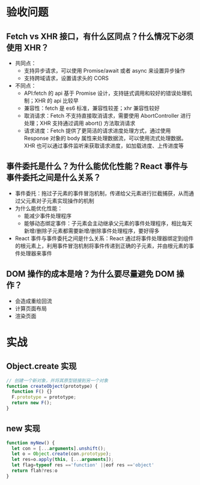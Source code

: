 # 验收问题

## Fetch vs XHR 接口，有什么区同点？什么情况下必须使用 XHR？

- 共同点：
  - 支持异步请求，可以使用 Promise/await 或者 async 来设置异步操作
  - 支持跨域请求，设置请求头的 CORS
- 不同点：
  - API:fetch 的 api 基于 Promise 设计，支持链式调用和较好的错误处理机制；XHR 的 api 比较早
  - 兼容性：fetch 是 es6 标准，兼容性较差；xhr 兼容性较好
  - 取消请求：Fetch 不支持直接取消请求，需要使用 AbortController 进行处理；XHR 支持通过调用 abort() 方法取消请求
  - 请求进度：Fetch 提供了更简洁的请求进度处理方式，通过使用 Response 对象的 body 属性来处理数据流，可以使用流式处理数据。XHR 也可以通过事件监听来获取请求进度，如加载进度、上传进度等

## 事件委托是什么？为什么能优化性能？React 事件与事件委托之间是什么关系？

- 事件委托：拖过子元素的事件冒泡机制，传递给父元素进行拦截捕获，从而通过父元素对子元素实现操作的机制
- 为什么能优化性能：
  - 能减少事件处理程序
  - 能够动态绑定事件：子元素会主动继承父元素的事件处理程序，相比每天新增/删除子元素都需要新增/删除事件处理程序，要好得多
- React 事件与事件委托之间是什么关系：React 通过将事件处理器绑定到组件的根元素上，利用事件冒泡机制将事件传递到正确的子元素，并由根元素的事件处理器来事件

## DOM 操作的成本是啥？为什么要尽量避免 DOM 操作？

- 会造成重绘回流
- 计算页面布局
- 渲染页面

# 实战

## Object.create 实现

```js
// 创建一个新对象，并将其原型链接到另一个对象
function createObject(prototype) {
  function F() {}
  F.prototype = prototype;
  return new F();
}
```

## new 实现

```js
function myNew() {
  let con = [...arguments].unshift();
  let o = Object.create(con.prototype);
  let res=o.apply(this, [...arguments]);
  let flag=typeof res =='function' ||eof res =='object'
  return flah?res:o
}
```
